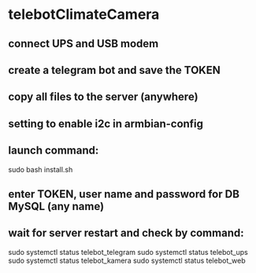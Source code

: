 # telebotClimateCamera
## connect UPS and USB modem
## create a telegram bot and save the TOKEN
## copy all files to the server (anywhere)
## setting to enable i2c in armbian-config
## launch command:
sudo bash install.sh
## enter TOKEN, user name and password for DB MySQL (any name)
## wait for server restart and check by command:
sudo systemctl status telebot_telegram
sudo systemctl status telebot_ups
sudo systemctl status telebot_kamera
sudo systemctl status telebot_web
